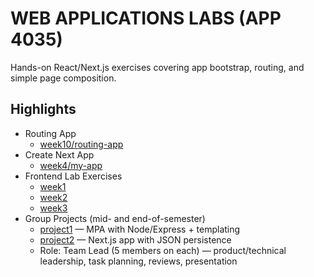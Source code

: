 # WEB APPLICATIONS LABS (APP 4035)

Hands-on React/Next.js exercises covering app bootstrap, routing, and simple page composition.

## Highlights

- Routing App
  - [week10/routing-app](https://github.com/olivernjeru/apt/tree/main/software_engineering_concentration/app4035/week10/routing-app)
- Create Next App
  - [week4/my-app](https://github.com/olivernjeru/apt/tree/main/software_engineering_concentration/app4035/week4/my-app)
- Frontend Lab Exercises
  - [week1](https://github.com/olivernjeru/apt/tree/main/software_engineering_concentration/app4035/week1)
  - [week2](https://github.com/olivernjeru/apt/tree/main/software_engineering_concentration/app4035/week2)
  - [week3](https://github.com/olivernjeru/apt/tree/main/software_engineering_concentration/app4035/week3)
- Group Projects (mid- and end-of-semester)
  - [project1](https://github.com/olivernjeru/apt/tree/main/software_engineering_concentration/app4035/project1) — MPA with Node/Express + templating
  - [project2](https://github.com/olivernjeru/apt/tree/main/software_engineering_concentration/app4035/project2) — Next.js app with JSON persistence
  - Role: Team Lead (5 members on each) — product/technical leadership, task planning, reviews, presentation
